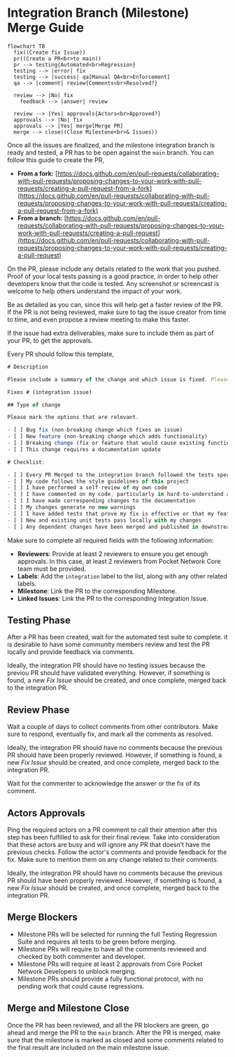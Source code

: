 # Integration Branch (Milestone) Merge Guide

```mermaid
flowchart TB
  fix((Create fix Issue))
  pr((Create a PR<br>to main))
  pr --> testing{Automated<br>Regression}
  testing --> |error| fix
  testing --> |success| qa[Manual QA<br>Enforcement]
  qa --> |comment| review{Comments<br>Resolved?}
  
  review --> |No| fix
	feedback --> |answer| review

  review --> |Yes| approvals{Actors<br>Approved?}
  approvals --> |No| fix
  approvals --> |Yes| merge[Merge PR]
  merge --> close((Close Milestone<br>& Issues))
```

Once all the issues are finalized, and the milestone integration branch is ready and tested, a PR has to be open against the `main` branch. You can follow this guide to create the PR,

- **From a fork:** [https://docs.github.com/en/pull-requests/collaborating-with-pull-requests/proposing-changes-to-your-work-with-pull-requests/creating-a-pull-request-from-a-fork](https://docs.github.com/en/pull-requests/collaborating-with-pull-requests/proposing-changes-to-your-work-with-pull-requests/creating-a-pull-request-from-a-fork)
- **From a branch:** [https://docs.github.com/en/pull-requests/collaborating-with-pull-requests/proposing-changes-to-your-work-with-pull-requests/creating-a-pull-request](https://docs.github.com/en/pull-requests/collaborating-with-pull-requests/proposing-changes-to-your-work-with-pull-requests/creating-a-pull-request)

On the PR, please include any details related to the work that you pushed. Proof of your local tests passing is a good practice, in order to help other developers know that the code is tested. Any screenshot or screencast is welcome to help others understand the impact of your work.

Be as detailed as you can, since this will help get a faster review of the PR. If the PR is not being reviewed, make sure to tag the issue creator from time to time, and even propose a review meeting to make this faster.

If the issue had extra deliverables, make sure to include them as part of your PR, to get the approvals.

Every PR should follow this template,

```jsx
# Description

Please include a summary of the change and which issue is fixed. Please also include relevant motivation and context. List any dependencies that are required for this change.

Fixes # (integration issue)

## Type of change

Please mark the options that are relevant.

- [ ] Bug fix (non-breaking change which fixes an issue)
- [ ] New feature (non-breaking change which adds functionality)
- [ ] Breaking change (fix or feature that would cause existing functionality to not work as expected)
- [ ] This change requires a documentation update

# Checklist:

- [ ] Every PR Merged to the integration branch followed the tests specifications
- [ ] My code follows the style guidelines of this project
- [ ] I have performed a self-review of my own code
- [ ] I have commented on my code, particularly in hard-to-understand areas
- [ ] I have made corresponding changes to the documentation
- [ ] My changes generate no new warnings
- [ ] I have added tests that prove my fix is effective or that my feature works
- [ ] New and existing unit tests pass locally with my changes
- [ ] Any dependent changes have been merged and published in downstream modules
```

Make sure to complete all required fields with the following information:
- **Reviewers**: Provide at least 2 reviewers to ensure you get enough approvals. In this case, at least 2 reviewers from Pocket Network Core team must be provided.
- **Labels**: Add the `integration` label to the list, along with any other related labels.
- **Milestone**: Link the PR to the corresponding Milestone.
- **Linked Issues**: Link the PR to the corresponding Integration Issue.


## Testing Phase

After a PR has been created, wait for the automated test suite to complete. it is desirable to have some community members review and test the PR locally and provide feedback via comments.

Ideally, the integration PR should have no testing issues because the previou PR should have validated everything. However, if something is found, a new _Fix Issue_ should be created, and once complete, merged back to the integration PR.

## Review Phase

Wait a couple of days to collect comments from other contributors. Make sure to respond, eventually fix, and mark all the comments as resolved.

Ideally, the integration PR should have no comments because the previous PR should have been properly reviewed. However, if something is found, a new _Fix Issue_ should be created, and once complete, merged back to the integration PR.

Wait for the commenter to acknowledge the answer or the fix of its comment.

## Actors Approvals

Ping the required actors on a PR comment to call their attention after this step has been fulfilled to ask for their final review. Take into consideration that these actors are busy and will ignore any PR that doesn’t have the previous checks. Follow the actor's comments and provide feedback for the fix. Make sure to mention them on any change related to their comments.

Ideally, the integration PR should have no comments because the previous PR should have been properly reviewed. However, if something is found, a new _Fix Issue_ should be created, and once complete, merged back to the integration PR.

## Merge Blockers

- Milestone PRs will be selected for running the full Testing Regression Suite and requires all tests to be green before merging.
- Milestone PRs will require to have all the comments reviewed and checked by both commenter and developer.
- Milestone PRs will require at least 2 approvals from Core Pocket Network Developers to unblock merging.
- Milestone PRs should provide a fully functional protocol, with no pending work that could cause regressions.

## Merge and Milestone Close

Once the PR has been reviewed, and all the PR blockers are green, go ahead and merge the PR to the `main` branch. After the PR is merged, make sure that the milestone is marked as closed and some comments related to the final result are included on the main milestone issue.
